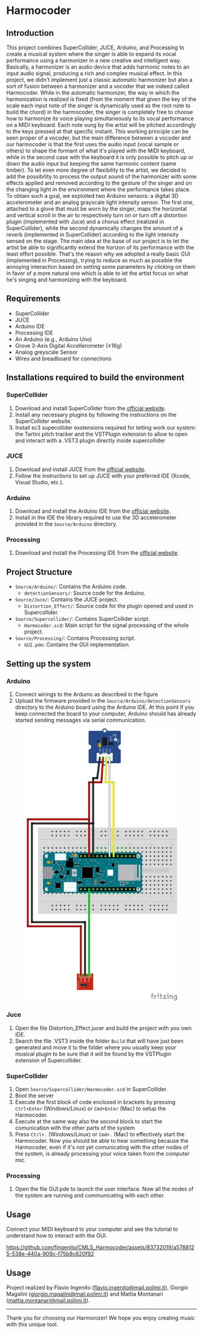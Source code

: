# Harmocoder

## Introduction

This project combines SuperCollider, JUCE, Arduino, and Processing to create a musical system where the singer is able to expand its vocal performance using a harmonizer in a new creative and intelligent way. Basically, a harmonizer is an audio device that adds harmonic notes to an input audio signal, producing a rich and complex musical effect. In this project, we didn't implement just a classic automatic harmonizer but also a sort of fusion between a harmonizer and a vocoder that we indeed called Harmocoder. While in the automatic harmonizer, the way in which the harmonization is realized is fixed (from the moment that given the key of the scale each input note of the singer is dynamically used as the root note to build the chord) in the harmocoder, the singer is completely free to choose how to harmonize its voice playing simultaneously to its vocal performance on a MIDI keyboard. Each note sung by the artist will be pitched accordingly to the keys pressed at that specific instant. This working principle can be seen proper of a vocoder, but the main difference between a vocoder and our harmocoder is that the first uses the audio input (vocal sample or others) to shape the formant of what it's played with the MIDI keyboard, while in the second case with the keyboard it is only possible to pitch up or down the audio input but keeping the same harmonic content (same timber). To let even more degree of flexibility to the artist, we decided to add the possibility to process the output sound of the harmonizer with some effects applied and removed according to the gesture of the singer and on the changing light in the environment where the performance takes place. To obtain such a goal, we exploited two Arduino sensors: a digital 3D accelerometer and an analog grayscale light intensity sensor. The first one, attached to a glove that must be worn by the singer, maps the horizontal and vertical scroll in the air to respectively turn on or turn off a distortion plugin (implemented with Juce) and a chorus effect (realized in SuperCollider), while the second dynamically changes the amount of a reverb (implemented in SuperCollider) according to the light intensity sensed on the stage. The main idea at the base of our project is to let the artist be able to significantly extend the horizon of its performance with the least effort possible. That's the reason why we adopted a really basic GUI (implemented in Processing), trying to reduce as much as possible the annoying interaction based on setting some parameters by clicking on them in favor of a more natural one which is able to let the artist focus on what he's singing and harmonizing with the keyboard.

## Requirements

- SuperCollider
- JUCE
- Arduino IDE
- Processing IDE
- An Arduino (e.g., Arduino Uno)
- Grove 3-Axis Digital Accellerometer (±16g)
- Analog greyscale Sensor
- Wires and breadboard for connections

## Installations required to build the environment

### SuperCollider

1. Download and install SuperCollider from the [official website](https://github.com/supercollider/supercollider).
2. Install any necessary plugins by following the instructions on the SuperCollider website.
3. Install sc3 supecollider exstensions required for letting work our system: the Tartini pitch tracker and the VSTPlugin extension to allow to open and interact with a .VST3 plugin directly inside supercollider  


### JUCE

1. Download and install JUCE from the [official website](https://github.com/juce-framework/JUCE).
2. Follow the instructions to set up JUCE with your preferred IDE (Xcode, Visual Studio, etc.).

### Arduino

1. Download and install the Arduino IDE from the [official website](https://www.arduino.cc/en/software).
3. Install in the IDE the library required to use the 3D accelerometer provided in the `Source/Arduino` directory.

### Processing

1. Download and install the Processing IDE from the [official website](https://processing.org/download).


## Project Structure

- `Source/Arduino/`: Contains the Arduino code.
  - `detectionSensors/`: Source code for the Arduino.
- `Source/Juce/`: Contains the JUCE project.
  - `Distortion_Effect/`: Source code for the plugin opened and used in Supercollider.
- `Source/Supercollider/`: Contains SuperCollider script.
  - `Harmocoder.scd`: Main script for the signal processing of the whole project.
- `Source/Processing/`: Contains Processing script.
  - `GUI.pde`: Contains the GUI implementation. 

## Setting up the system

### Arduino
1. Connect wirings to the Arduino as described in the figure
2. Upload the firmware provided in the `Source/Arduino/detectionSensors` directory to the Arduino board using the Arduino IDE. At this point if you keep connected the board to your computer, Arduino should has already started sending messages via serial communication.

<p align="center">
<img src="https://github.com/fingenito/CMLS_Harmocoder/blob/main/Source/Arduino/detectionSensors/wiring_diagram.jpg" width="400" heigth="auto">
</p>


### Juce

1. Open the file Distortion_Effect.jucer and build the project with you own IDE.
2. Search the file .VST3 inside the folder `Build` that will have just been generated and move it to the folder where you usually keep your musical plugin to be sure that it will be found by the VSTPlugin extension of Supercollider.

### SuperCollider

1. Open `Source/Supercollider/Harmocoder.scd` in SuperCollider.
2. Boot the server 
4. Execute the first block of code enclosed in brackets by pressing `Ctrl+Enter` (Windows/Linux) or `Cmd+Enter` (Mac) to setup the Harmocoder.
5. Execute at the same way also the second block to start the comunication with the other parts of the system
6. Press `Ctrl+.` (Windows/Linux) or `Cmd+.` (Mac) to effectively start the Harmocoder. Now you should be able to hear something because the Harmocoder, even if it's not yet comunicating with the other nodes of the system, is already processing your voice taken from the computer mic.

### Processing
1. Open the file GUI.pde to launch the user interface. Now all the nodes of the system are running and communicating with each other.


## Usage

Connect your MIDI keyboard to your computer and see the tutorial to understand how to interact with the GUI.

https://github.com/fingenito/CMLS_Harmocoder/assets/83732019/a5788125-538e-440a-909c-f75b8c620f92

## Usage

Project realized by Flavio Ingenito (flavio.ingenito@mail.polimi.it), Giorgio Magalini (giorgio.magalini@mail.polimi.it) and Mattia Montanari (mattia.montanari@mail.polimi.it).

---

Thank you for choosing our Harmonizer! We hope you enjoy creating music with this unique tool.
